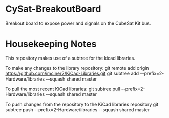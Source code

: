 CySat-BreakoutBoard
===================

Breakout board to expose power and signals on the CubeSat Kit bus.


Housekeeping Notes
===================

This repository makes use of a subtree for the kicad libraries.

To make any changes to the library repository:
git remote add origin https://github.com/imciner2/KiCad-Libraries.git
git subtree add --prefix=2-Hardware/libraries --squash shared master

To pull the most recent KiCad libraries:
git subtree pull --prefix=2-Hardware/libraries --squash shared master

To push changes from the repository to the KiCad libraries repository
git subtree push --prefix=2-Hardware/libraries --squash shared master
